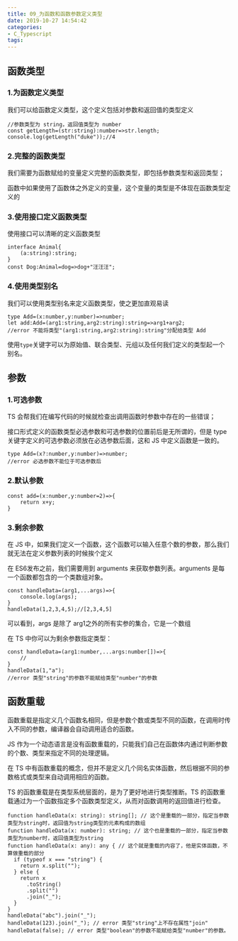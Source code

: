 ```yaml
---
title: 09_为函数和函数参数定义类型
date: 2019-10-27 14:54:42
categories: 
- C_Typescript
tags:
---
```


## 函数类型

### 1.为函数定义类型

我们可以给函数定义类型，这个定义包括对参数和返回值的类型定义

```tsx
//参数类型为 string，返回值类型为 number
const getLength=(str:string):number=>str.length;
console.log(getLength("duke"));//4
```

### 2.完整的函数类型

我们需要为函数赋给的变量定义完整的函数类型，即包括参数类型和返回类型；

函数中如果使用了函数体之外定义的变量，这个变量的类型是不体现在函数类型定义的

### 3.使用接口定义函数类型

使用接口可以清晰的定义函数类型

```tsx
interface Animal{
    (a:string):string;
}
const Dog:Animal=dog=>dog+"汪汪汪";
```

### 4.使用类型别名

我们可以使用类型别名来定义函数类型，使之更加直观易读

```tsx
type Add=(x:number,y:number)=>number;
let add:Add=(arg1:string,arg2:string):string=>arg1+arg2;
//error 不能将类型"(arg1:string,arg2:string):string"分配给类型 Add
```

使用`type`关键字可以为原始值、联合类型、元组以及任何我们定义的类型起一个别名。

## 参数

### 1.可选参数

TS 会帮我们在编写代码的时候就检查出调用函数时参数中存在的一些错误；

接口形式定义的函数类型必选参数和可选参数的位置前后是无所谓的，但是 type 关键字定义的可选参数必须放在必选参数后面，这和 JS 中定义函数是一致的。

```tsx
type Add=(x?:number,y:number)=>number;
//error 必选参数不能位于可选参数后
```

### 2.默认参数

```tsx
const add=(x:number,y:number=2)=>{
    return x+y;
}
```

### 3.剩余参数

在 JS 中，如果我们定义一个函数，这个函数可以输入任意个数的参数，那么我们就无法在定义参数列表的时候挨个定义

在 ES6发布之前，我们需要用到 arguments 来获取参数列表。arguments 是每一个函数都包含的一个类数组对象。

```tsx
const handleData=(arg1,...args)=>{
    console.log(args);
}
handleData(1,2,3,4,5);//[2,3,4,5]
```

可以看到，args 是除了 arg1之外的所有实参的集合，它是一个数组

在 TS 中你可以为剩余参数指定类型：

```tsx
const handleData=(arg1:number,...args:number[])=>{
    //
}
handleData(1,"a");
//error 类型"string"的参数不能赋给类型"number"的参数
```

## 函数重载

函数重载是指定义几个函数名相同，但是参数个数或类型不同的函数，在调用时传入不同的参数，编译器会自动调用适合的函数。

JS 作为一个动态语言是没有函数重载的，只能我们自己在函数体内通过判断参数的个数、类型来指定不同的处理逻辑。

在 TS 中有函数重载的概念，但并不是定义几个同名实体函数，然后根据不同的参数格式或类型来自动调用相应的函数。

TS 的函数重载是在类型系统层面的，是为了更好地进行类型推断。TS 的函数重载通过为一个函数指定多个函数类型定义，从而对函数调用的返回值进行检查。

```tsx
function handleData(x: string): string[]; // 这个是重载的一部分，指定当参数类型为string时，返回值为string类型的元素构成的数组
function handleData(x: number): string; // 这个也是重载的一部分，指定当参数类型为number时，返回值类型为string
function handleData(x: any): any { // 这个就是重载的内容了，他是实体函数，不算做重载的部分
  if (typeof x === "string") {
    return x.split("");
  } else {
    return x
      .toString()
      .split("")
      .join("_");
  }
}
handleData("abc").join("_");
handleData(123).join("_"); // error 类型"string"上不存在属性"join"
handleData(false); // error 类型"boolean"的参数不能赋给类型"number"的参数。
```


